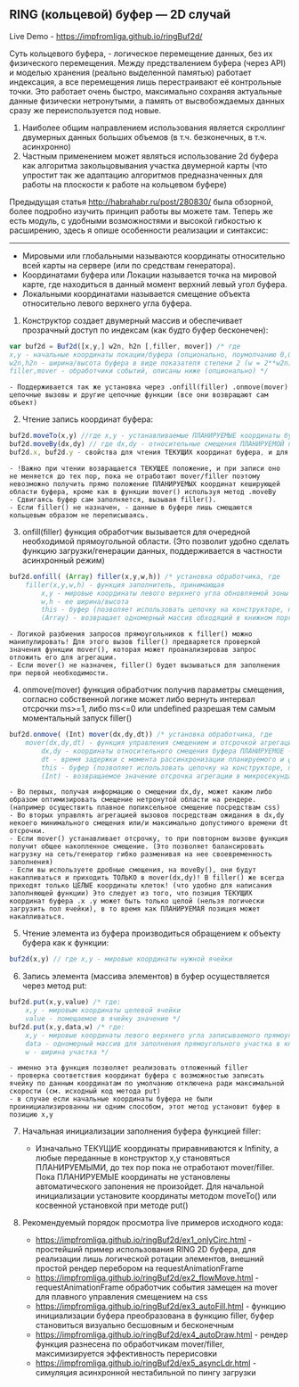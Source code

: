 ## RING (кольцевой) буфер — 2D cлучай

Live Demo - <https://impfromliga.github.io/ringBuf2d/>

Суть кольцевого буфера, - логическое перемещение данных, без их физического перемещения. Между предствалением буфера (через API) и моделью хранения (реально выделенной памятью) работает индексация, а все перемещения лишь перестраивают её контрольные точки. Это работает очень быстро, максимально сохраняя актуальные данные физически нетронутыми, а память от высвобождаемых данных сразу же переиспользуется под новые.

1. Наиболее общим направлением использования является скроллинг двумерных данных больших объемов (в т.ч. безконечных, в т.ч. асинхронно)
2. Частным применением может являться использование 2d буфера как алгоритма закольцовывания участка двумерной карты (что упростит так же адаптацию алгоритмов предназначенных для работы на плоскости к работе на кольцевом буфере)

Предыдущая статья <http://habrahabr.ru/post/280830/> была обзорной, более подробно изучить принцип работы вы можете там. Теперь же есть модуль, с удобными возможностями и высокой гибкостью к расширению, здесь я опишe особенности реализации и синтаксис:
***
- Мировыми или глобальными называются координаты относительно всей карты на сервере (или по средствам генератора).
- Координатами буфера или Локации называется точка на мировой карте, где находиться в данный момент верхний левый угол буфера.
- Локальными координатами называется смещение объекта относительно левого верхнего угла буфера.


1. Конструктор создает двумерный массив и обеспечивает прозрачный доступ по индексам (как будто буфер бесконечен):
```javascript
var buf2d = Buf2d([x,y,] w2n, h2n [,filler, mover]) /* где
x,y - начальные координаты локации/буфера (опционально, поумолчанию 0,0)
w2n,h2n - ширина/высота буфера в виде показателя степени 2 (w = 2**w2n)
filler,mover - обработчики событий, описаны ниже (опционально) */	
```
	- Поддерживается так же установка через .onfill(filler) .onmove(mover) цепочные вызовы и другие цепочные функции (все они возвращают сам объект)
2. Чтение запись координат буфера:
```javascript
buf2d.moveTo(x,y) //где x,y - устанавливаемые ПЛАНИРУЕМЫЕ координаты буфера (опциональны, умолчание 0,0) 
buf2d.moveBy(dx,dy) // где dx,dy - относительные смещения ПЛАНИРУЕМОЙ позиции (опциональны, умолчание 0,0)
buf2d.x, buf2d.y - свойства для чтения ТЕКУЩИХ координат буфера, и для записи ПЛАНИРУЕМЫХ.
```
	- !Важно при чтении возвращается ТЕКУЩЕЕ положение, и при записи оно не меняется до тех пор, пока не отработают mover/filler поэтому невозможно получить прямо положение ПЛАНИРУЕМЫХ координат кеширующей области буфера, кроме как в функции mover() используя метод .moveBy
	- Сдвигаясь буфер сам заполняется, вызывая filler().
	- Если filler() не назначен, - данные в буфере лишь смещаются кольцевым образом не переписываясь.
3. onfill(filler) функция обработчик вызывается для очередной необходимой прямоугольной области. (Это позволит удобно сделать функцию загрузки/генерации данных, поддерживается в частности асинхронный режим)
```javascript
buf2d.onfill( (Array) filler(x,y,w,h)) /* установка обработчика, где
	filler(x,y,w,h) - функция заполнитель, принимающая
		x,y - мировые координаты левого верхнего угла обновляемой зоны
		w,h - ее ширина/высота
		this - буфер (позволяет использовать цепочку на конструкторе, пока переменная еще не определена)
		(Array) - возвращает одномерный массив обходящий в книжном порядке все запрошенные буфером элементы */
```
	- Логикой разбиения запросов прямоугольников к filler() можно манипулировать! Для этого вызов filler() предваряется проверкой значения функции mover(), которая может проанализировав запрос отложить его для агрегации.
	- Если mover() не назначен, filler() будет вызываться для заполнения при первой необходимости.
4. onmove(mover) функция обработчик получив параметры смещения, согласно собственной логике может либо вернуть интервал отсрочки ms>=1, либо ms<=0 или undefined разрешая тем самым моментальный запуск filler()
```javascript
buf2d.onmove( (Int) mover(dx,dy,dt)) /* установка обработчика, где
	mover(dx,dy,dt) - функция управления смещением и отсрочкой агрегации, принимающая:
		dx,dy - координаты относительного смещения буфера ПЛАНИРУЕМОЕ -ТЕКУЩЕЕ
		dt - время задержки с момента рассинхронизации планируемого и фактического положений буфера
		this - буфер (позволяет использовать цепочку на конструкторе, пока переменная еще не определена)
		(Int) - возвращаемое значение отсрочка агрегации в микросекундах (опционально) */
```
	- Во первых, получая информацию о смещении dx,dy, может каким либо образом оптимизировать смещение нетронутой области на рендере. (например осуществить плавное попиксельное смещение посредствам css)
	- Во вторых управлять агрегацией вызовов посредствам ожидания в dx,dy некоего минимального смещения или/и максимально допустимого времени dt отсрочки.
	- Если mover() устанавливает отсрочку, то при повторном вызове функция получит общее накопленное смещение. (Это позволяет балансировать нагрузку на сеть/генератор гибко разменивая на нее своевременность заполнения)
	- Если вы используете дробные смещения, на moveBy(), они будут накапливаться и приходить ТОЛЬКО в mover(dx,dy)! В filler() же всегда приходят только ЦЕЛЫЕ координаты клеток! (что удобно для написания заполняющей функции) Это следует из того, что позиция ТЕКУЩИХ координат буфера .x .y может быть только целой (нельзя логически загрузить пол ячейки), в то время как ПЛАНИРУЕМАЯ позиция может накапливаться.
5. Чтение элемента из буфера производиться обращением к объекту буфера как к функции:
```javascript
buf2d(x,y) // где x,y - мировые координаты нужной ячейки
```
6. Запись элемента (массива элементов) в буфер осуществляется через метод put:
```javascript
buf2d.put(x,y,value) /* где:
	x,y - мировым координаты целевой ячейки
	value - помещаемое в ячейку значение */
buf2d.put(x,y,data,w) /* где:
	x,y - мировые координаты левого верхнего угла записываемого прямоугольного участка,
	data - одномерный массив для заполнения прямоугольного участка в книжном порядке,
	w - ширина участка */
```
	- именно эта функция позволяет реализовать отложенный filler
	- проверка соответствия координат буфера с возможностью записать ячейку по данным координатам по умолчанию отключена ради максимальной скорости (см. исходный код метода put)
	- в случае если начальные координаты буфера не были проинициализированны ни одним способом, этот метод установит буфер в позицию x,y
7. Начальная инициализации заполнения буфера функцией filler: 
	- Изначально ТЕКУЩИЕ координаты приравниваются к Infinity, а любые переданные в конструктор x,y становяться ПЛАНИРУЕМЫМИ, до тех пор пока не отработают mover/filler. Пока ПЛАНИРУЕМЫЕ координаты не установлены автоматического запонения не произойдет. Для начальной инициализации установите координаты методом moveTo() или косвенной установкой при методе put()
	
8. Рекомендуемый порядок просмотра live примеров исходного кода:
	- <https://impfromliga.github.io/ringBuf2d/ex1_onlyCirc.html> - простейший пример использования RING 2D буфера, для реализации лишь логической ротации элементов, внешний простой рендер перебором на requestAnimationFrame 
	- <https://impfromliga.github.io/ringBuf2d/ex2_flowMove.html> - requestAnimationFrame обработчик события замещен на mover для плавного управления смещением на css 
	- <https://impfromliga.github.io/ringBuf2d/ex3_autoFill.html> - функцию инициализации буфера преобразована в функцию filler, буфер становиться визуально бесшовным и бесконечным
	- <https://impfromliga.github.io/ringBuf2d/ex4_autoDraw.html> - рендер функция разнесена по обработчикам mover/filler, максимизируется эффективность перерисовки
	- <https://impfromliga.github.io/ringBuf2d/ex5_asyncLdr.html> - симуляция асинхронной нестабильной по пингу загрузки
